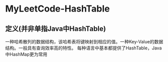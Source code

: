 # MyLeetCode-HashTable
## 定义(并非单指Java中HashTable)
一种哈希散列的数据结构，该哈希表将键映射到相应的值。一种Key-Value的数据结构。一般具有查询效率高的特性。
每种语言中基本都提供了HashTable，Java中HashMap更为常用
